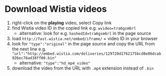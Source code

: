 # Download Wistia videos

1. right-click on the **playing** video, select Copy link
1. find Wistia video ID in the copied link e.g. `wvideo=tra6gsm6rl`
   - alternative: look for e.g. `hashedId=tra6gsm6rl` in the page source
1. load `http://fast.wistia.net/embed/iframe/` + video ID in your browser
1. look for `"type":"original"` in the page source and
   copy the URL from the next line
   e.g. `"url":"http://embed.wistia.com/deliveries/129720d1762175bcd8e06dcab926ec76ad38ff00.bin"`
   - alternative: `"type":"hd_mp4_video"`
1. download the video from the URL with `.mp4` extension instead of `.bin`
